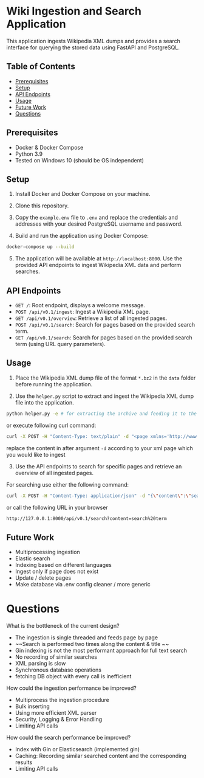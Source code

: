 # Wiki Ingestion and Search Application

This application ingests Wikipedia XML dumps and provides a search interface for querying the stored data using FastAPI and PostgreSQL.

## Table of Contents

- [Prerequisites](#prerequisites)
- [Setup](#setup)
- [API Endpoints](#api-endpoints)
- [Usage](#usage)
- [Future Work](#future-work)
- [Questions](#questions)

## Prerequisites

- Docker & Docker Compose
- Python 3.9
- Tested on Windows 10 (should be OS independent)

## Setup

1. Install Docker and Docker Compose on your machine.

2. Clone this repository.

3. Copy the `example.env` file to `.env` and replace the credentials and addresses with your desired PostgreSQL username and password.

4. Build and run the application using Docker Compose:

```bash
docker-compose up --build
```

5. The application will be available at `http://localhost:8000`. Use the provided API endpoints to ingest Wikipedia XML data and perform searches.

## API Endpoints

- `GET /`: Root endpoint, displays a welcome message.
- `POST /api/v0.1/ingest`: Ingest a Wikipedia XML page.
- `GET /api/v0.1/overview`: Retrieve a list of all ingested pages.
- `POST /api/v0.1/search`: Search for pages based on the provided search term.
- `GET /api/v0.1/search`: Search for pages based on the provided search term (using URL query parameters).

## Usage

1. Place the Wikipedia XML dump file of the format `*.bz2` in the `data` folder before running the application.

2. Use the `helper.py` script to extract and ingest the Wikipedia XML dump file into the application.
```bash
python helper.py -e # for extracting the archive and feeding it to the server
```
or execute following curl command:
``` bash
curl -X POST -H "Content-Type: text/plain" -d "<page xmlns='http://www.mediawiki.org/xml/export-0.10/' xmlns:xsi='http://www.w3.org/2001/XMLSchema-instance'>\n  <title>Title of the Content</title>\n  <ns>0</ns>\n  <id>12</id>\n  <revision>\n    <text bytes='109628' xml:space='preserve'>\nWikipedie Content\n</text>\n  </revision>\n</page>" "http://127.0.0.1:8000/api/v0.1/ingest"
```
replace the content in after argument `-d` according to your xml page which you would like to ingest

3. Use the API endpoints to search for specific pages and retrieve an overview of all ingested pages.

For searching use either the following command:

``` bash
curl -X POST -H "Content-Type: application/json" -d "{\"content\":\"search term\"}" "http://127.0.0.1:8000/api/v0.1/search"
```

or call the following URL in your browser

``` bash
http://127.0.0.1:8000/api/v0.1/search?content=search%20term
``` 

## Future Work

- Multiprocessing ingestion
- Elastic search
- Indexing based on different languages
- Ingest only if page does not exist
- Update / delete pages
- Make database via .env config cleaner / more generic 

# Questions

What is the bottleneck of the current design?
- The ingestion is single threaded and feeds page by page
- ~~Search is performed two times along the content & title ~~
- Gin indexing is not the most performant approach for full text search 
- No recording of similar searches
- XML parsing is slow
- Synchronous database operations
- fetching DB object with every call is inefficient

How could the ingestion performance be improved?
- Multiprocess the ingestion procedure
- Bulk inserting
- Using more efficient XML parser
- Security, Logging & Error Handling
- Limiting API calls

How could the search performance be improved?
- Index with Gin or Elasticsearch (implemented gin)
- Caching: Recording similar searched content and the corresponding results
- Limiting API calls
